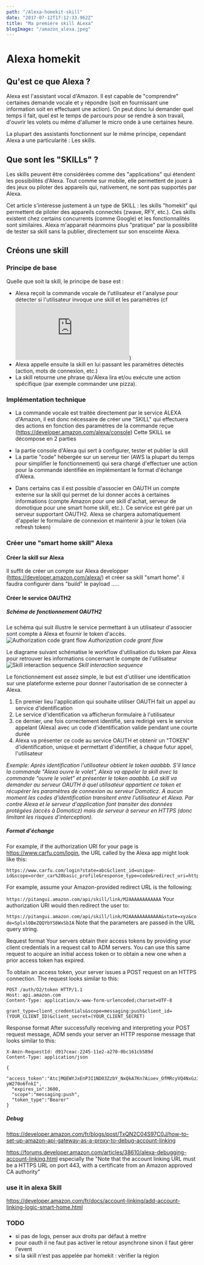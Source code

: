 ```yaml
---
path: "/Alexa-homekit-skill"
date: "2017-07-12T17:12:33.962Z"
title: "Ma première skill ALexa"
blogImage: "/amazon_alexa.jpeg"
---
```


# Alexa homekit

## Qu'est ce que Alexa ?
Alexa est l'assistant vocal d'Amazon. Il est capable de "comprendre" certaines demande vocale et y répondre (soit en fournissant une information soit en effectuant une action). On peut donc lui demander quel temps il fait, quel est le temps de parcours pour se rendre à son travail, d'ouvrir les volets ou même d'allumer le micro onde à une certaines heure.

La plupart des assistants fonctionnent sur le même principe, cependant Alexa a une particularité : Les skills.

## Que sont les "SKILLs" ?
Les skills peuvent être considérées comme des "applications" qui étendent les possibilités d'Alexa. Tout comme sur mobile, elle permettent de jouer à des jeux ou piloter des appareils qui, nativement, ne sont pas supportés par Alexa.

Cet article s'intéresse justement à un type de SKILL : les skills "homekit" qui permettent de piloter des appareils connectés (zwave, RFY, etc.). Ces skills existent chez certains concurrents (comme Google) et les fonctionnalités sont similaires.
Alexa m'apparait néanmoins plus "pratique" par la possibilité de tester sa skill sans la publier, directement sur son ensceinte Alexa.

## Créons une skill

### Principe de base
Quelle que soit la skill, le principe de base est :
* Alexa reçoit la commande vocale de l'utilisateur et l'analyse pour détecter si l'utilisateur invoque une skill et les paramètres (cf ![la doc officielle](https://developer.amazon.com/fr/docs/custom-skills/understanding-how-users-invoke-custom-skills.html))
* Alexa appelle ensuite la skill en lui passant les paramètres détectés (action, mots de connexion, etc.)
* La skill retourne une phrase qu'Alexa lira et/ou exécute une action spécifique (par exemple commander une pizza).

### Implémentation technique
* La commande vocale est traitée directement par le service ALEXA d'Amazon, il est donc nécessaire de créer une "SKILL" qui effectuera des actions en fonction des paramètres de la commande reçue (https://developer.amazon.com/alexa/console)
Cette SKILL se décompose en 2 parties
- la partie console d'Alexa qui sert à configurer, tester et publier la skill
- La partie "code" hébergée sur un serveur tier (AWS la plupart du temps pour simplifier le fonctionnement) qui sera chargé d'effectuer une action pour la commande identifiée en implémentant le format d'échange d'Alexa.
* Dans certains cas il est possible d'associer en OAUTH un compte externe sur la skill qui permet de lui donner accès à certaines informations (compte Amazon pour une skill d'achat, serveur de domotique pour une smart home skill, etc.).
Ce service est géré par un serveur supportant OAUTH2. Alexa se chargera automatiquement d'appeler le formulaire de connexion et maintenir à jour le token (via refresh token)


### Créer une "smart home skill" Alexa

#### Créer la skill sur Alexa
Il suffit de créer un compte sur Alexa developper (https://developer.amazon.com/alexa/) et créer sa skill "smart home".
il faudra configurer dans "build" le payload 
.....


#### Créer le service OAUTH2

##### Schéma de fonctionnement OAUTH2
Le schéma qui suit illustre le service permettant à un utilisateur d'associer sont compte  à Alexa et fournir le token d'accès.
![Authorization code grant flow](https://m.media-amazon.com/images/G/01/mobile-apps/dex/ask-accountlinking/auth-code-grant-flow-sequence._TTH_.png)
*Authorization code grant flow*

Le diagrame suivant schématise le workflow d'utilisation du token par Alexa pour retrouver les informations concernant le compte de l'utilisateur 
![Skill interaction sequence](https://m.media-amazon.com/images/G/01/mobile-apps/dex/ask-accountlinking/skill-interaction-sequence._TTH_.png)
*Skill interaction sequence*

Le fonctionnement est assez simple, le but est d'utiliser une identification sur une plateforme externe pour donner l'autorisation de se connecter à Alexa.
1. En premier lieu l'application qui souhaite utiliser OAUTH fait un appel au service d'identification 
2.  Le service d'identification va afficherun formulaire à l'utilisateur
3.  ce dernier, une fois correctement identifié, sera redirigé vers le service appelant (Alexa) avec un code d'identification valide pendant une courte durée
4.  Alexa va présenter ce code au service OAUTH et obtenir un "TOKEN" d'identification, unique et permettant d'identifier, à chaque futur appel, l'utilisateur

*Exemple:
Après identification l'utilisateur obtient le token aaabbb.
S'il lance la commande "Alexa ouvre le volet", Alexa va appeler la skill avec la commande "ouvre le volet" et présenter le token aaabbb.
La skill va demander au serveur OAUTH à quel utilisateur appartient ce token et récupérer les paramètres de connexion au serveur Domoticz.
A aucun moment les codes d'identification transitent entre l'utilisateur et Alexa. 
Par contre Alexa et le serveur d'application font transiter des données protégées (accès à Domoticz) mais de serveur à serveur en HTTPS (donc limitant les risques d'interception).*


##### Format d'échange

For example, if the authorization URI for your page is https://www.carfu.com/login, the URL called by the Alexa app might look like this:

```
https://www.carfu.com/login?state=abc&client_id=unique-id&scope=order_car%20basic_profile&response_type=code&redirect_uri=https%3A//pitangui.amazon.com/api/skill/link/M2AAAAAAAAAAAA
```
For example, assume your Amazon-provided redirect URL is the following:

```https://pitangui.amazon.com/api/skill/link/M2AAAAAAAAAAAA```
Your authorization URI would then redirect the user to:

```https://pitangui.amazon.com/api/skill/link/M2AAAAAAAAAAAA&state=xyz&code=SplxlOBeZQQYbYS6WxSbIA```
Note that the parameters are passed in the URL query string.


Request format
Your servers obtain their access tokens by providing your client credentials in a request call to ADM servers. You can use this same request to acquire an initial access token or to obtain a new one when a prior access token has expired.

To obtain an access token, your server issues a POST request on an HTTPS connection. The request looks similar to this:

```
POST /auth/O2/token HTTP/1.1
Host: api.amazon.com
Content-Type: application/x-www-form-urlencoded;charset=UTF-8

grant_type=client_credentials&scope=messaging:push&client_id=(YOUR_CLIENT_ID)&client_secret=(YOUR_CLIENT_SECRET)
```


Response format
After successfully receiving and interpreting your POST request message, ADM sends your server an HTTP response message that looks similar to this:

```
X-Amzn-RequestId: d917ceac-2245-11e2-a270-0bc161cb589d
Content-Type: application/json

{
  "access_token":"Atc|MQEWYJxEnP3I1ND03ZzbY_NxQkA7Kn7Aioev_OfMRcyVQ4NxGzJMEaKJ8f0lSOiV-yW270o6fnkI",
  "expires_in":3600,
  "scope":"messaging:push",
  "token_type":"Bearer"
}
```

##### Debug
https://developer.amazon.com/fr/blogs/post/TxQN2C04S97C0J/how-to-set-up-amazon-api-gateway-as-a-proxy-to-debug-account-linking

https://forums.developer.amazon.com/articles/38610/alexa-debugging-account-linking.html
especially the "Note that the account linking URL must be a HTTPS URL on port 443, with a certificate from an Amazon approved CA authority"


### use it in alexa Skill
https://developer.amazon.com/fr/docs/account-linking/add-account-linking-logic-smart-home.html

### TODO
- si pas de logs, penser aux droits par défaut à mettre
- pour oauth il ne faut pas activer le retour asynchrone sinon il faut gérer l'event
- si la skill n'est pas appelée par homekit : vérifier la région
